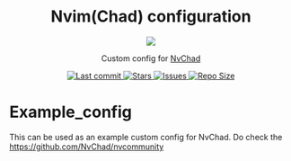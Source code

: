 <h1 align="center">Nvim(Chad) configuration</h1>

<div align="center">

[![](https://img.shields.io/badge/Neovim-0.9+-blueviolet.svg?style=for-the-badge&color=000F10&logo=Neovim&logoColor=green&labelColor=302D41)](https://github.com/neovim/neovim)

</div>

<p align="center">Custom config for <a href="https://github.com/NvChad/NvChad">NvChad</a><p>

<div align="center"><p>
    <a href="https://github.com/waldirborbajr/nvchad_config/pulse">
      <img alt="Last commit" src="https://img.shields.io/github/last-commit/waldirborbajr/nvchad_config?style=for-the-badge&logo=starship&color=8bd5ca&logoColor=D9E0EE&labelColor=302D41"/>
    </a>
    <a href="https://github.com/waldirborbajr/nvchad_config/stargazers">
      <img alt="Stars" src="https://img.shields.io/github/stars/waldirborbajr/nvchad_config?style=for-the-badge&logo=starship&color=c69ff5&logoColor=D9E0EE&labelColor=302D41" />
    </a>
    <a href="https://github.com/waldirborbajr/nvchad_config/issues">
      <img alt="Issues" src="https://img.shields.io/github/issues/waldirborbajr/nvchad_config?style=for-the-badge&logo=bilibili&color=F5E0DC&logoColor=D9E0EE&labelColor=302D41" />
    </a>
    <a href="https://github.com/BrunoKrugek/nvchad_config">
      <img alt="Repo Size" src="https://img.shields.io/github/repo-size/waldirborbajr/nvchad_config?color=%23DDB6F2&label=SIZE&logo=codesandbox&style=for-the-badge&logoColor=D9E0EE&labelColor=302D41" />
    </a>
</div>


# Example_config

This can be used as an example custom config for NvChad. Do check the https://github.com/NvChad/nvcommunity
